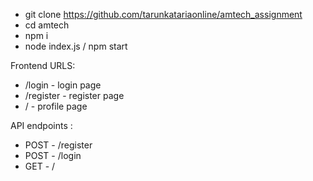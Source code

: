 - git clone https://github.com/tarunkatariaonline/amtech_assignment
- cd amtech
- npm i
- node index.js / npm start

Frontend URLS:

- /login - login page
- /register - register page
- / - profile page

API endpoints :

- POST - /register
- POST - /login
- GET - /

